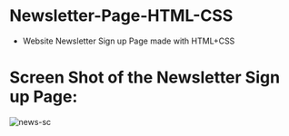 # Newsletter-Page-HTML-CSS

- Website Newsletter Sign up Page made with HTML+CSS

# Screen Shot of the Newsletter Sign up Page:

![news-sc](https://user-images.githubusercontent.com/76783878/136459346-4a7cec89-62ee-41e4-8d8a-ccef0b7f5d1f.jpg)

